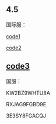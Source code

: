 ## 4.5
国际服：

[code1](https://genshin.hoyoverse.com/en/gift?code=DAKTDBWTZTYR)

[code2](https://genshin.hoyoverse.com/en/gift?code=AT3BDSWTYBKD)

[code3](https://genshin.hoyoverse.com/en/gift?code=5TKAUAWAGBJR)
--------------------------------------------------------------------
国服：

KW2BZ9WHTU8A

RXJAG9FGBD9E

3E3SY8FGACQJ
